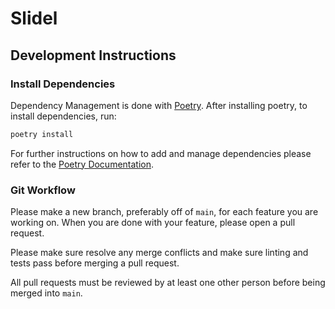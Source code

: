 # Slidel

## Development Instructions

### Install Dependencies

Dependency Management is done with [Poetry](https://python-poetry.org/). After
installing poetry, to install dependencies, run:

```bash
poetry install
```

For further instructions on how to add and manage dependencies please refer to
the [Poetry Documentation](https://python-poetry.org/docs/).

### Git Workflow

Please make a new branch, preferably off of `main`, for each feature you are
working on. When you are done with your feature, please open a pull request.

Please make sure resolve any merge conflicts and make sure linting and tests
pass before merging a pull request.

All pull requests must be reviewed by at least one other person before being
merged into `main`.
